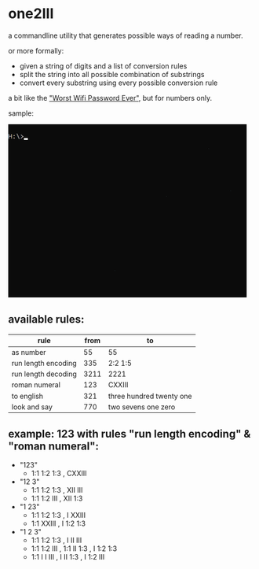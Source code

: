 # one2III

a commandline utility that generates possible ways of reading a number.

or more formally:
- given a string of digits and a list of conversion rules
- split the string into all possible combination of substrings
- convert every substring using every possible conversion rule

a bit like the ["Worst Wifi Password Ever"](https://www.youtube.com/watch?v=bLE7zsJk4AI), but for numbers only.

sample:

![sample](sample.gif)

## available rules:

| rule                   | from | to                       |
| ---------------------- | ---- | ------------------------ |
| as number              | 55   | 55                       |
| run length encoding    | 335  | 2:2 1:5                  |
| run length decoding    | 3211 | 2221                     |
| roman numeral          | 123  | CXXIII                   |
| to english             | 321  | three hundred twenty one |
| look and say           | 770  | two sevens one zero      |

## example: 123 with rules "run length encoding" & "roman numeral":

- "123"
  - 1:1 1:2 1:3 , CXXIII
- "12 3"
  - 1:1 1:2 1:3 , XII III
  - 1:1 1:2 III , XII 1:3
- "1 23"
  - 1:1 1:2 1:3 , I XXIII
  - 1:1 XXIII , I 1:2 1:3
- "1 2 3"
  - 1:1 1:2 1:3 , I II III
  - 1:1 1:2 III , 1:1 II 1:3 , I 1:2 1:3
  - 1:1 I I III , I II 1:3 , I 1:2 III
